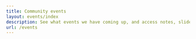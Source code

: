 ```yaml
---
title: Community events
layout: events/index
description: See what events we have coming up, and access notes, slides and recordings from previous events
url: /events
---
```



